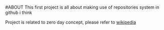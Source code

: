 #ABOUT
  This first project is all about making use of repositories system in github i think

Project is related to zero day concept, please refer to [wikipedia](https://en.wikipedia.org/wiki/Zero-day_(computing))